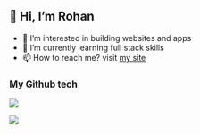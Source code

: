 ## 👋 Hi, I’m Rohan
- 👀 I’m interested in building websites and apps
- 🌱 I’m currently learning full stack skills
- 📫 How to reach me? visit [my site](https://rohanpareek.com)

### My Github tech
<img src = "https://github-readme-stats.vercel.app/api/top-langs/?username=rohan-pareek&theme=light" />

![](https://komarev.com/ghpvc/?username=rohan-pareek)

<!---
rohan-pareek/rohan-pareek is a ✨ special ✨ repository because its `README.md` (this file) appears on your GitHub profile.
You can click the Preview link to take a look at your changes.
--->
